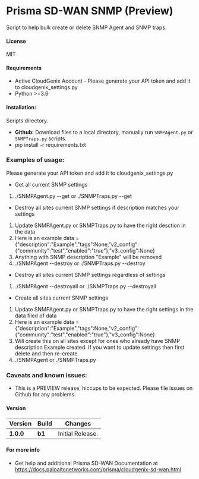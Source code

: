 # Prisma SD-WAN SNMP (Preview)
Script to help bulk create or delete SNMP Agent and SNMP traps. 

#### License
MIT

#### Requirements
* Active CloudGenix Account - Please generate your API token and add it to cloudgenix_settings.py
* Python >=3.6

#### Installation:
 Scripts directory. 
 - **Github:** Download files to a local directory, manually run `SNMPAgent.py` or `SNMPTraps.py` scripts. 
 - pip install -r requirements.txt

### Examples of usage:
 Please generate your API token and add it to cloudgenix_settings.py
 
 - Get all current SNMP settings 
 1. ./SNMPAgent.py --get or ./SNMPTraps.py --get
 
 - Destroy all sites current SNMP settings if description matches your settings 
 1. Update SNMPAgent.py or SNMPTraps.py to have the right desction in the data 
 2. Here is an example data = {"description":"Example","tags":None,"v2_config":{"community":"test","enabled":"true"},"v3_config":None}
 3. Anything with SNMP description "Example" will be removed
 4. ./SNMPAgent --destroy or ./SNMPTraps.py --destroy
 
 - Destroy all sites current SNMP settings regardless of settings 
 1. ./SNMPAgent --destroyall or ./SNMPTraps.py --destroyall
 
 
 - Create all sites current SNMP settings 
 1. Update SNMPAgent.py or SNMPTraps.py to have the right settings in the data filed of data 
 2. Here is an example data = {"description":"Example","tags":None,"v2_config":{"community":"test","enabled":"true"},"v3_config":None}
 3. Will create this on all sites except for ones who already have SNMP description Example created. If you want to update settings then first delete and then re-create. 
 4. ./SNMPAgent or ./SNMPTraps.py


### Caveats and known issues:
 - This is a PREVIEW release, hiccups to be expected. Please file issues on Github for any problems.

#### Version
| Version | Build | Changes |
| ------- | ----- | ------- |
| **1.0.0** | **b1** | Initial Release. |


#### For more info
 * Get help and additional Prisma SD-WAN Documentation at <https://docs.paloaltonetworks.com/prisma/cloudgenix-sd-wan.html>
